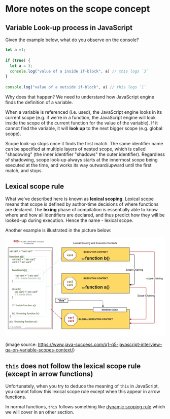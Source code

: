 # More notes on the scope concept

## Variable Look-up process in JavaScript

Given the example below, what do you observe on the console?

```javascript
let a =1;

if (true) {
  let a = 3;
  console.log("value of a inside if-block", a) // this logs `3`
}

console.log("value of a outside if-block", a) // this logs `1`
```

Why does that happen? We need to understand how JavaScript engine finds the definition of a variable.

When a variable is referenced \(i.e. used\), the JavaScript engine looks in its current scope \(e.g. if we're in a function, the JavaScript engine will look inside the scope of the current function for the value of the variable\). If it cannot find the variable, it will **look up** to the next bigger scope \(e.g. global scope\).

Scope look-up stops once it finds the first match. The same identifier name can be specified at multiple layers of nested scope, which is called "shadowing" \(the inner identifier "shadows" the outer identifier\). Regardless of shadowing, scope look-up always starts at the innermost scope being executed at the time, and works its way outward/upward until the first match, and stops.

## Lexical scope rule

What we've described here is known as **lexical scoping**. Lexical scope means that scope is defined by author-time decisions of where functions are declared. The **lexing** phase of compilation is essentially able to know where and how all identifiers are declared, and thus predict how they will be looked-up during execution. Hence the name - lexical scope.

Another example is illustrated in the picture below:

![lexical scope](../../.gitbook/assets/lexical-scope.jpg)

(image source: https://www.java-success.com/q1-q5-javascript-interview-qa-on-variable-scopes-context/)

## `this` does not follow the lexical scope rule (except in arrow functions)

Unfortunately, when you try to deduce the meaning of `this` in JavaScript, you cannot follow this lexical scope rule except when this appear in arrow functions.

In normal functions, `this` follows something like [dynamic scoping rule](https://github.com/getify/You-Dont-Know-JS/blob/master/scope%20%26%20closures/apA.md) which we will cover in an other section.